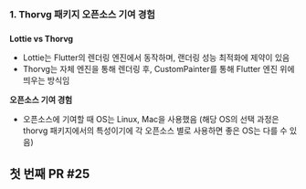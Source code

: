 ### 1. Thorvg 패키지 오픈소스 기여 경험
##### 

**Lottie vs Thorvg**
- Lottie는 Flutter의 렌더링 엔진에서 동작하며, 랜더링 성능 최적화에 제약이 있음
- Thorvg는 자체 엔진을 통해 렌더링 후, CustomPainter를 통해 Flutter 엔진 위에 띄우는 방식임

**오픈소스 기여 경험**
- 오픈소스에 기여할 때 OS는 Linux, Mac을 사용했음 (해당 OS의 선택 과정은 thorvg 패키지에서의 특성이기에 각 오픈소스 별로 사용하면 좋은 OS는 다를 수 있음)

**첫 번째 PR #25**
- 
